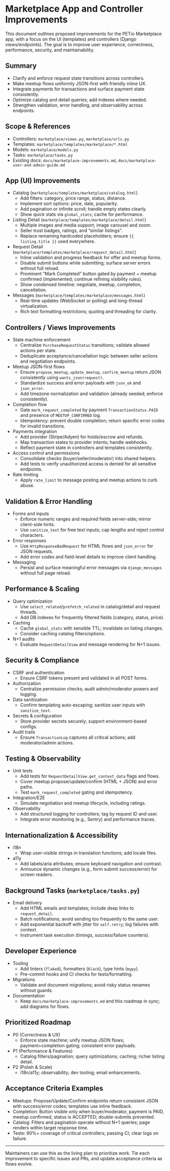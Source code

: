 # Marketplace App and Controller Improvements

This document outlines proposed improvements for the PETio Marketplace app, with a focus on the UI (templates) and controllers (Django views/endpoints). The goal is to improve user experience, correctness, performance, security, and maintainability.

## Summary
- Clarify and enforce request state transitions across controllers.
- Make meetup flows uniformly JSON-first with friendly inline UX.
- Integrate payments for transactions and surface payment state consistently.
- Optimize catalog and detail queries; add indexes where needed.
- Strengthen validation, error handling, and observability across endpoints.

## Scope & References
- Controllers: `marketplace/views.py`, `marketplace/urls.py`
- Templates: `marketplace/templates/marketplace/*.html`
- Models: `marketplace/models.py`
- Tasks: `marketplace/tasks.py`
- Existing docs: `docs/marketplace-improvements.md`, `docs/marketplace-user-and-admin-guide.md`

## App (UI) Improvements
- Catalog (`marketplace/templates/marketplace/catalog.html`)
  - Add filters: category, price range, status, distance.
  - Implement sort options: price, date, popularity.
  - Add pagination or infinite scroll; handle empty states clearly.
  - Show quick stats via `global_stats`; cache for performance.
- Listing Detail (`marketplace/templates/marketplace/detail.html`)
  - Multiple images and media support; image carousel and zoom.
  - Seller trust badges, ratings, and “similar listings”.
  - Replace remaining hardcoded placeholders; ensure `{{ listing.title }}` used everywhere.
- Request Detail (`marketplace/templates/marketplace/request_detail.html`)
  - Inline validation and progress feedback for offer and meetup forms.
  - Disable submit buttons while submitting; surface server errors without full reload.
  - Prominent “Mark Completed” button gated by payment + meetup confirmed (implemented; continue refining visibility rules).
  - Show condensed timeline: negotiate, meetup, completion, cancellation.
- Messages (`marketplace/templates/marketplace/messages.html`)
  - Real-time updates (WebSocket or polling) and long-thread virtualization.
  - Rich text formatting restrictions; quoting and threading for clarity.

## Controllers / Views Improvements
- State machine enforcement
  - Centralize `PurchaseRequestStatus` transitions; validate allowed actions per state.
  - Deduplicate acceptance/cancellation logic between seller actions and negotiation endpoints.
- Meetup JSON-first flows
  - Ensure `propose_meetup`, `update_meetup`, `confirm_meetup` return JSON consistently using `wants_json(request)`.
  - Standardize success and error payloads with `json_ok` and `json_error`.
  - Add timezone normalization and validation (already seeded; enforce consistently).
- Completion flow
  - Gate `mark_request_completed` by payment `TransactionStatus.PAID` and presence of `MEETUP_CONFIRMED` log.
  - Idempotency: prevent double completion; return specific error codes for invalid transitions.
- Payments integration
  - Add provider (Stripe/Adyen) for holds/escrow and refunds.
  - Map transaction states to provider intents; handle webhooks.
  - Reflect payment state in controllers and templates consistently.
- Access control and permissions
  - Consolidate checks (buyer/seller/moderator) into shared helpers.
  - Add tests to verify unauthorized access is denied for all sensitive endpoints.
- Rate limiting
  - Apply `rate_limit` to message posting and meetup actions to curb abuse.

## Validation & Error Handling
- Forms and inputs
  - Enforce numeric ranges and required fields server-side; mirror client-side hints.
  - Use `sanitize_text` for free text inputs; cap lengths and reject control characters.
- Error responses
  - Use `HttpResponseBadRequest` for HTML flows and `json_error` for JSON requests.
  - Add error codes and field-level details to improve client handling.
- Messaging
  - Persist and surface meaningful error messages via `django_messages` without full page reload.

## Performance & Scaling
- Query optimization
  - Use `select_related`/`prefetch_related` in catalog/detail and request threads.
  - Add DB indexes for frequently filtered fields (category, status, price).
- Caching
  - Cache `global_stats` with sensible TTL; invalidate on listing changes.
  - Consider caching catalog filters/options.
- N+1 audits
  - Evaluate `RequestDetailView` and message rendering for N+1 issues.

## Security & Compliance
- CSRF and authentication
  - Ensure CSRF tokens present and validated in all POST forms.
- Authorization
  - Centralize permission checks; audit admin/moderator powers and logging.
- Data sanitization
  - Confirm templating auto-escaping; sanitize user inputs with `sanitize_text`.
- Secrets & configuration
  - Store provider secrets securely; support environment-based configs.
- Audit trails
  - Ensure `TransactionLog` captures all critical actions; add moderator/admin actions.

## Testing & Observability
- Unit tests
  - Add tests for `RequestDetailView.get_context_data` flags and flows.
  - Cover meetup propose/update/confirm (HTML + JSON) and error paths.
  - Test `mark_request_completed` gating and idempotency.
- Integration/E2E
  - Simulate negotiation and meetup lifecycle, including ratings.
- Observability
  - Add structured logging for controllers; tag by request ID and user.
  - Integrate error monitoring (e.g., Sentry) and performance traces.

## Internationalization & Accessibility
- i18n
  - Wrap user-visible strings in translation functions; add locale files.
- a11y
  - Add labels/aria attributes; ensure keyboard navigation and contrast.
  - Announce dynamic changes (e.g., form submit success/error) for screen readers.

## Background Tasks (`marketplace/tasks.py`)
- Email delivery
  - Add HTML emails and templates; include deep links to `request_detail`.
  - Batch notifications; avoid sending too frequently to the same user.
  - Add exponential backoff with jitter for `self.retry`; log failures with context.
  - Instrument task execution (timings, success/failure counters).

## Developer Experience
- Tooling
  - Add linters (`flake8`), formatters (`black`), type hints (`mypy`).
  - Pre-commit hooks and CI checks for tests/formatting.
- Migrations
  - Validate and document migrations; avoid risky status renames without guards.
- Documentation
  - Keep `docs/marketplace-improvements.md` and this roadmap in sync; add diagrams for flows.

## Prioritized Roadmap
- P0 (Correctness & UX)
  - Enforce state machine; unify meetup JSON flows; payment+completion gating; consistent error payloads.
- P1 (Performance & Features)
  - Catalog filters/pagination; query optimizations; caching; richer listing detail.
- P2 (Polish & Scale)
  - i18n/a11y; observability; dev tooling; email enhancements.

## Acceptance Criteria Examples
- Meetups: Propose/Update/Confirm endpoints return consistent JSON with success/error codes; templates use inline feedback.
- Completion: Button visible only when buyer/moderator, payment is PAID, meetup confirmed, status is ACCEPTED; double-submits prevented.
- Catalog: Filters and pagination operate without N+1 queries; page renders within target response time.
- Tests: 90%+ coverage of critical controllers; passing CI; clear logs on failure.

---

Maintainers can use this as the living plan to prioritize work. Tie each improvement to specific issues and PRs, and update acceptance criteria as flows evolve.